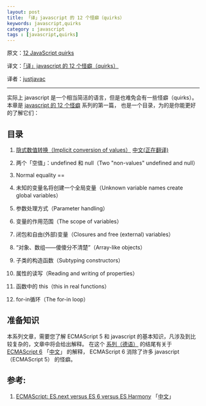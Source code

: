 ```yaml
---
layout: post
title: 「译」javascript 的 12 个怪癖（quirks）
keywords: javascript,quirks
category : javascript
tags : [javascript,quirks]
---
```


原文：[12 JavaScript quirks](http://www.2ality.com/2013/04/12quirks.html)

译文：[「译」javascript 的 12 个怪癖（quirks）](http://justjavac.com/javascript/2013/04/08/12-javascript-quirks.html)

译者：[justjavac](http://weibo.com/justjavac)

----------------------------------------------------

实际上 javascript 是一个相当简洁的语言，但是也难免会有一些怪癖（quirks）。
本章是 [javascript 的 12 个怪癖](http://justjavac.com/javascript/2013/04/08/12-javascript-quirks.html) 系列的第一篇，
也是一个目录，为的是你能更好的了解它们：

## 目录

1. [隐式数值转换（Implicit conversion of values）](http://www.2ality.com/2013/04/quirk-implicit-conversion.html) [中文(正在翻译)]()

2. 两个「空值」：undefined 和 null（Two "non-values" undefined and null）

3. Normal equality ==

4. 未知的变量名将创建一个全局变量（Unknown variable names create global variables）

5. 参数处理方式（Parameter handling）

6. 变量的作用范围（The scope of variables）

7. 闭包和自由(外部)变量（Closures and free (external) variables）

8. “对象、数组——傻傻分不清楚”（Array-like objects）

9. 子类的构造函数（Subtyping constructors）

10. 属性的读写（Reading and writing of properties）

11. 函数中的 this（this in real functions）

12. for-in循环（The for-in loop）

## 准备知识

本系列文章，需要您了解 ECMAScript 5 和 javascript 的基本知识，凡涉及到比较复杂的，文章中将会给出解释。
在这个 [系列（德语）](http://www.2ality.com/2013/01/fallgruben.html) 的结尾有关于 [ECMAScript 6](http://www.2ality.com/2011/06/ecmascript.html) 「[中文](http://justjavac.com/javascript/2013/04/06/ecmascript-es-next-versus-es-6-versus-es-harmony.html)」 的解释，
ECMAScript 6 消除了许多 javascript（ECMAScript 5） 的怪癖。

## 参考:

1. [ECMAScript: ES.next versus ES 6 versus ES Harmony](http://www.2ality.com/2011/06/ecmascript.html) 「[中文](http://justjavac.com/javascript/2013/04/06/ecmascript-es-next-versus-es-6-versus-es-harmony.html)」